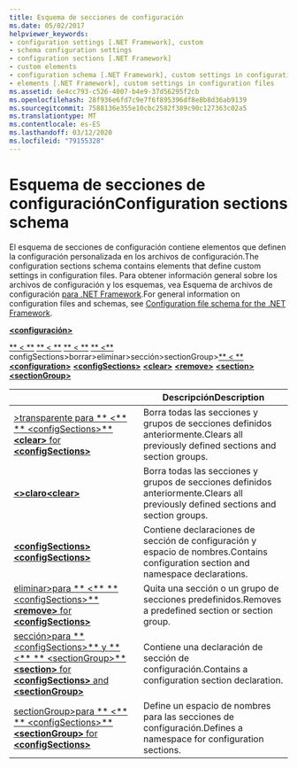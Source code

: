 ```yaml
---
title: Esquema de secciones de configuración
ms.date: 05/02/2017
helpviewer_keywords:
- configuration settings [.NET Framework], custom
- schema configuration settings
- configuration sections [.NET Framework]
- custom elements
- configuration schema [.NET Framework], custom settings in configuration files
- elements [.NET Framework], custom settings in configuration files
ms.assetid: 6e4cc793-c526-4007-b4e9-37d56295f2cb
ms.openlocfilehash: 28f936e6fd7c9e7f6f895396df8e8b8d36ab9139
ms.sourcegitcommit: 7588136e355e10cbc2582f389c90c127363c02a5
ms.translationtype: MT
ms.contentlocale: es-ES
ms.lasthandoff: 03/12/2020
ms.locfileid: "79155328"
---
```

# <a name="configuration-sections-schema"></a><span data-ttu-id="9a57c-102">Esquema de secciones de configuración</span><span class="sxs-lookup"><span data-stu-id="9a57c-102">Configuration sections schema</span></span>

<span data-ttu-id="9a57c-103">El esquema de secciones de configuración contiene elementos que definen la configuración personalizada en los archivos de configuración.</span><span class="sxs-lookup"><span data-stu-id="9a57c-103">The configuration sections schema contains elements that define custom settings in configuration files.</span></span> <span data-ttu-id="9a57c-104">Para obtener información general sobre los archivos de configuración y los esquemas, vea Esquema de archivos de configuración [para .NET Framework](index.md).</span><span class="sxs-lookup"><span data-stu-id="9a57c-104">For general information on configuration files and schemas, see [Configuration file schema for the .NET Framework](index.md).</span></span>

<span data-ttu-id="9a57c-105">[**\<configuración>** ](configuration-element.md) 
 
 [\*\* \< \*\*](clear-element-for-configsections.md) 
 [\*\* \< \*\*](remove-element-for-configsections.md) 
 [\*\* \< \*\*](section-element.md) 
 [\*\* \<\*\*](sectiongroup-element-for-configsections.md) configSections>borrar>eliminar>sección>sectionGroup>[\*\* \< \*\*](configsections-element-for-configuration.md)</span><span class="sxs-lookup"><span data-stu-id="9a57c-105">[**\<configuration>**](configuration-element.md)
[**\<configSections>**](configsections-element-for-configuration.md)
[**\<clear>**](clear-element-for-configsections.md)
[**\<remove>**](remove-element-for-configsections.md)
[**\<section>**](section-element.md)
[**\<sectionGroup>**](sectiongroup-element-for-configsections.md)</span></span>

|     | <span data-ttu-id="9a57c-106">Descripción</span><span class="sxs-lookup"><span data-stu-id="9a57c-106">Description</span></span> |
| --- | ----------- |
| [<span data-ttu-id="9a57c-107">>transparente para \*\* \<\*\* \*\* \<configSections>\*\*</span><span class="sxs-lookup"><span data-stu-id="9a57c-107">**\<clear>** for **\<configSections>**</span></span>](clear-element-for-configsections.md) | <span data-ttu-id="9a57c-108">Borra todas las secciones y grupos de secciones definidos anteriormente.</span><span class="sxs-lookup"><span data-stu-id="9a57c-108">Clears all previously defined sections and section groups.</span></span> |
| [<span data-ttu-id="9a57c-109">**\<>claro**</span><span class="sxs-lookup"><span data-stu-id="9a57c-109">**\<clear>**</span></span>](clear-element-for-configsections.md) | <span data-ttu-id="9a57c-110">Borra todas las secciones y grupos de secciones definidos anteriormente.</span><span class="sxs-lookup"><span data-stu-id="9a57c-110">Clears all previously defined sections and section groups.</span></span> |
| [<span data-ttu-id="9a57c-111">**\<configSections>**</span><span class="sxs-lookup"><span data-stu-id="9a57c-111">**\<configSections>**</span></span>](configsections-element-for-configuration.md) | <span data-ttu-id="9a57c-112">Contiene declaraciones de sección de configuración y espacio de nombres.</span><span class="sxs-lookup"><span data-stu-id="9a57c-112">Contains configuration section and namespace declarations.</span></span> |
| [<span data-ttu-id="9a57c-113">eliminar>para \*\* \<\*\* \*\* \<configSections>\*\*</span><span class="sxs-lookup"><span data-stu-id="9a57c-113">**\<remove>** for **\<configSections>**</span></span>](remove-element-for-configsections.md) | <span data-ttu-id="9a57c-114">Quita una sección o un grupo de secciones predefinidos.</span><span class="sxs-lookup"><span data-stu-id="9a57c-114">Removes a predefined section or section group.</span></span> |
| [<span data-ttu-id="9a57c-115">sección>para \*\* \<configSections>\*\* y \*\* \<\*\* \*\* \<sectionGroup>\*\*</span><span class="sxs-lookup"><span data-stu-id="9a57c-115">**\<section>** for **\<configSections>** and **\<sectionGroup>**</span></span>](section-element.md) | <span data-ttu-id="9a57c-116">Contiene una declaración de sección de configuración.</span><span class="sxs-lookup"><span data-stu-id="9a57c-116">Contains a configuration section declaration.</span></span> |
| [<span data-ttu-id="9a57c-117">sectionGroup>para \*\* \<\*\* \*\* \<configSections>\*\*</span><span class="sxs-lookup"><span data-stu-id="9a57c-117">**\<sectionGroup>** for **\<configSections>**</span></span>](sectiongroup-element-for-configsections.md) | <span data-ttu-id="9a57c-118">Define un espacio de nombres para las secciones de configuración.</span><span class="sxs-lookup"><span data-stu-id="9a57c-118">Defines a namespace for configuration sections.</span></span> |
